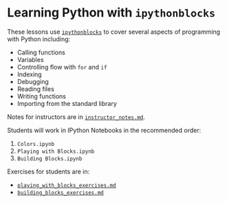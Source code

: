 # Learning Python with `ipythonblocks`

These lessons use [`ipythonblocks`][] to cover several aspects of programming
with Python including:

- Calling functions
- Variables
- Controlling flow with `for` and `if`
- Indexing
- Debugging
- Reading files
- Writing functions
- Importing from the standard library

Notes for instructors are in [`instructor_notes.md`][instructor notes].

Students will work in IPython Notebooks in the recommended order:

1. `Colors.ipynb`
2. `Playing with Blocks.ipynb`
3. `Building Blocks.ipynb`

Exercises for students are in:

- [`playing_with_blocks_exercises.md`][playing exercises]
- [`building_blocks_exercises.md`][building exercises]

[`ipythonblocks`]: https://github.com/jiffyclub/ipythonblocks
[instructor notes]: ./instructor_notes.md
[playing exercises]: ./playing_with_blocks_exercises.md
[building exercises]: ./building_blocks_exercises.md
